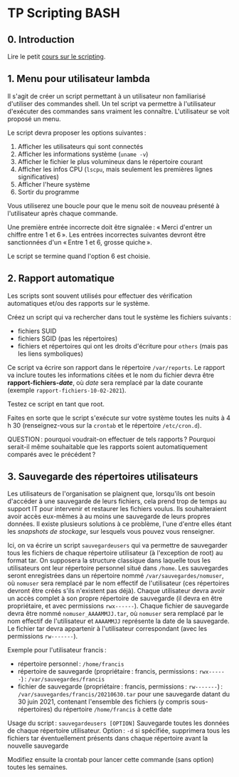 # TP Scripting BASH

## 0. Introduction

Lire le petit [cours sur le scripting](bash_scripting.md).

## 1. Menu pour utilisateur lambda

Il s'agit de créer un script permettant à un utilisateur non familiarisé d'utiliser des commandes shell. Un tel script va permettre à l'utilisateur d'exécuter des commandes sans vraiment les connaître. L'utilisateur se voit proposé un menu.

Le script devra proposer les options suivantes :

1. Afficher les utilisateurs qui sont connectés
2. Afficher les informations système (`uname -v`)
3. Afficher le fichier le plus volumineux dans le répertoire courant
4. Afficher les infos CPU (`lscpu`, mais seulement les premières lignes significatives)
5. Afficher l'heure système
6. Sortir du programme

Vous utiliserez une boucle pour que le menu soit de nouveau présenté à l'utilisateur après chaque commande.

Une première entrée incorrecte doit être signalée : « Merci d'entrer un chiffre entre 1 et 6 ». Les entrées incorrectes suivantes devront être sanctionnées d'un « Entre 1 et 6, grosse quiche ».

Le script se termine quand l'option 6 est choisie.

## 2. Rapport automatique

Les scripts sont souvent utilisés pour effectuer des vérification automatiques et/ou des rapports sur le système.

Créez un script qui va rechercher dans tout le système les fichiers suivants :

- fichiers SUID
- fichiers SGID (pas les répertoires)
- fichiers et répertoires qui ont les droits d'écriture pour `others` (mais pas les liens symboliques)

Ce script va écrire son rapport dans le répertoire `/var/reports`. Le rapport va inclure toutes les informations citées et le nom du fichier devra être **rapport-fichiers-*date***, où *date* sera remplacé par la date courante (exemple `rapport-fichiers-10-02-2021`).

Testez ce script en tant que root.

Faites en sorte que le script s'exécute sur votre système toutes les nuits à 4 h 30 (renseignez-vous sur la `crontab` et le répertoire `/etc/cron.d`).

QUESTION : pourquoi voudrait-on effectuer de tels rapports ? Pourquoi serait-il même souhaitable que les rapports soient automatiquement comparés avec le précédent ?

## 3. Sauvegarde des répertoires utilisateurs

Les utilisateurs de l'organisation se plaignent que, lorsqu'ils ont besoin d'accéder à une sauvegarde de leurs fichiers, cela prend trop de temps au support IT pour intervenir et restaurer les fichiers voulus. Ils souhaiteraient avoir accès eux-mêmes à au moins une sauvegarde de leurs propres données. Il existe plusieurs solutions à ce problème, l'une d'entre elles étant les *snapshots de stockage*, sur lesquels vous pouvez vous renseigner.

Ici, on va écrire un script `sauvegardeusers` qui va permettre de sauvegarder tous les fichiers de chaque répertoire utilisateur (à l'exception de root) au format tar. On supposera la structure classique dans laquelle tous les utilisateurs ont leur répertoire personnel situé dans `/home`. Les sauvegardes seront enregistrées dans un répertoire nommé `/var/sauvegardes/nomuser`, où `nomuser` sera remplacé par le nom effectif de l'utilisateur (ces répertoires devront être créés s'ils n'existent pas déjà). Chaque utilisateur devra avoir un accès complet à son propre répertoire de sauvegarde (il devra en être propriétaire, et avec permissions `rwx------`). Chaque fichier de sauvegarde devra être nommé `nomuser_AAAAMMJJ.tar`, où `nomuser` sera remplacé par le nom effectif de l'utilisateur et `AAAAMMJJ` représente la date de la sauvegarde. Le fichier tar devra appartenir à l'utilisateur correspondant (avec les permissions `rw-------`).

Exemple pour l'utilisateur francis :

- répertoire personnel : `/home/francis`
- répertoire de sauvegarde (propriétaire : francis, permissions : `rwx------`) : `/var/sauvegardes/francis`
- fichier de sauvegarde (propriétaire : francis, permissions : `rw-------`) : `/var/sauvegardes/francis/20210630.tar` pour une sauvegarde datant du 30 juin 2021, contenant l'ensemble des fichiers (y compris sous-répertoires) du répertoire `/home/francis` à cette date

Usage du script : `sauvegardeusers [OPTION]`
Sauvegarde toutes les données de chaque répertoire utilisateur.
Option :
`-d`    si spécifiée, supprimera tous les fichiers tar éventuellement présents dans chaque répertoire avant la nouvelle sauvegarde 

Modifiez ensuite la crontab pour lancer cette commande (sans option) toutes les semaines.
